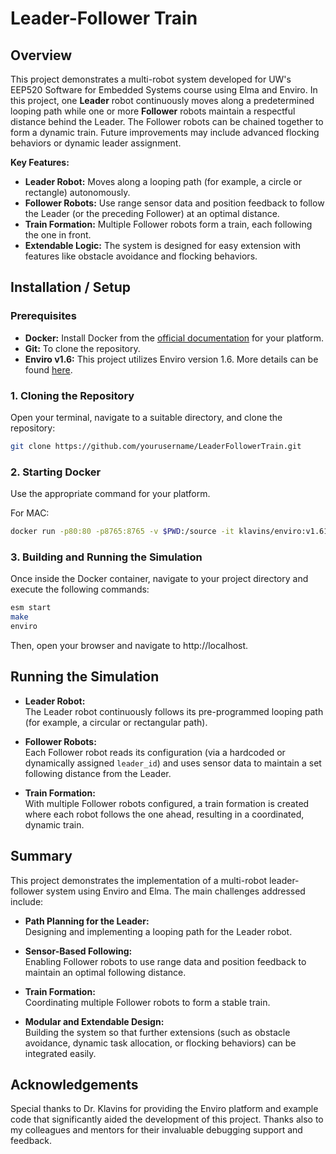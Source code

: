 # Leader-Follower Train

## Overview

This project demonstrates a multi-robot system developed for UW's EEP520 Software for Embedded Systems course using Elma and Enviro. In this project, one **Leader** robot continuously moves along a predetermined looping path while one or more **Follower** robots maintain a respectful distance behind the Leader. The Follower robots can be chained together to form a dynamic train. Future improvements may include advanced flocking behaviors or dynamic leader assignment.

**Key Features:**

- **Leader Robot:** Moves along a looping path (for example, a circle or rectangle) autonomously.
- **Follower Robots:** Use range sensor data and position feedback to follow the Leader (or the preceding Follower) at an optimal distance.
- **Train Formation:** Multiple Follower robots form a train, each following the one in front.
- **Extendable Logic:** The system is designed for easy extension with features like obstacle avoidance and flocking behaviors.

## Installation / Setup

### Prerequisites

- **Docker:** Install Docker from the [official documentation](https://docs.docker.com/install/) for your platform.
- **Git:** To clone the repository.
- **Enviro v1.6:** This project utilizes Enviro version 1.6. More details can be found [here](https://github.com/klavinslab/enviro).

### 1. Cloning the Repository

Open your terminal, navigate to a suitable directory, and clone the repository:

```bash
git clone https://github.com/yourusername/LeaderFollowerTrain.git
```

### 2. Starting Docker

Use the appropriate command for your platform.

For MAC:

```bash
docker run -p80:80 -p8765:8765 -v $PWD:/source -it klavins/enviro:v1.61 bash
```

### 3. Building and Running the Simulation

Once inside the Docker container, navigate to your project directory and execute the following commands:

```bash
esm start
make
enviro
```
Then, open your browser and navigate to http://localhost.

## Running the Simulation

- **Leader Robot:**  
  The Leader robot continuously follows its pre-programmed looping path (for example, a circular or rectangular path).

- **Follower Robots:**  
  Each Follower robot reads its configuration (via a hardcoded or dynamically assigned `leader_id`) and uses sensor data to maintain a set following distance from the Leader.

- **Train Formation:**  
  With multiple Follower robots configured, a train formation is created where each robot follows the one ahead, resulting in a coordinated, dynamic train.

## Summary

This project demonstrates the implementation of a multi-robot leader-follower system using Enviro and Elma. The main challenges addressed include:

- **Path Planning for the Leader:**  
  Designing and implementing a looping path for the Leader robot.

- **Sensor-Based Following:**  
  Enabling Follower robots to use range data and position feedback to maintain an optimal following distance.

- **Train Formation:**  
  Coordinating multiple Follower robots to form a stable train.

- **Modular and Extendable Design:**  
  Building the system so that further extensions (such as obstacle avoidance, dynamic task allocation, or flocking behaviors) can be integrated easily.

## Acknowledgements

Special thanks to Dr. Klavins for providing the Enviro platform and example code that significantly aided the development of this project. Thanks also to my colleagues and mentors for their invaluable debugging support and feedback.
